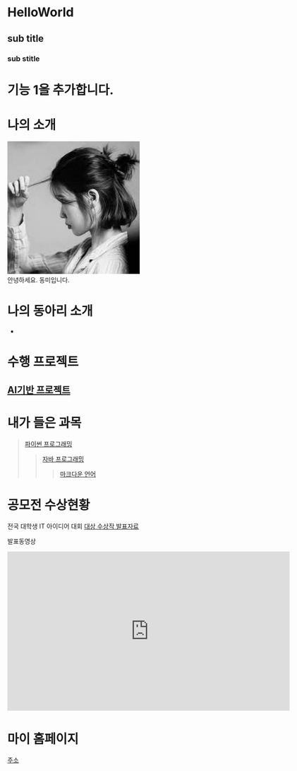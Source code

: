 # HelloWorld
## sub title
### sub stitle

# 기능 1을 추가합니다.

# 나의 소개
<img src="1.jpg" width="300" height="300"/><br>
안녕하세요. 동미입니다.

# 나의 동아리 소개
-

# 수행 프로젝트
## [AI기반 프로젝트](https://sejin0101.github.io/modern-resume-theme/)


# 내가 들은 과목
> [파이썬 프로그래밍](http://www.python.org)
> > [자바 프로그래밍](http://www.Java.org)
> > > [마크다운 언어](https://gist.github.com/ihoneymon/652be052a0727ad59601)

# 공모전 수상현황
전국 대학생 IT 아이디어 대회
[대상 수상작 발표자료](/presentation.pptx)

발표동영상
<iframe width="640" height="360" src="https://www.youtube.com/embed/t24C0DMcNMM" title="대학교에 돔구장이?!⚾ 매출 3조✨대기업이 재단인 동양미래대학교 대학탐방기🛴" frameborder="0" allow="accelerometer; autoplay; clipboard-write; encrypted-media; gyroscope; picture-in-picture; web-share" allowfullscreen></iframe>


마이 홈페이지
==================
[주소](https://sejin0101.github.io/HelloWorld/)
